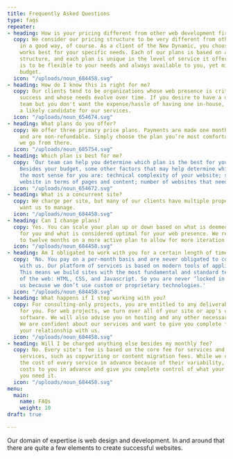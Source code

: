 ```yaml
---
title: Frequently Asked Questions
type: faqs
repeater:
- heading: How is your pricing different from other web development firms?
  copy: We consider our pricing structure to be very different from other firms –
    in a good way, of course. As a client of the New Dynamic, you choose a plan that
    works best for your specific needs. Each of our plans is based on a monthly fee
    structure, and each plan is unique in the level of service it offers. Our goal
    is to be flexible to your needs and always available to you, yet mindful of your
    budget.
  icon: "/uploads/noun_684458.svg"
- heading: How do I know this is right for me?
  copy: Our clients tend to be organizations whose web presence is critical to their
    success and whose needs evolve over time. If you desire to have a dedicated web
    team but you don't want the expense/hassle of having one in-house, then you are
    a likely candidate for our services.
  icon: "/uploads/noun_654674.svg"
- heading: What plans do you offer?
  copy: We offer three primary price plans. Payments are made one month in advance
    and are non-refundable. Simply choose the plan you’re most comfortable with, and
    we go from there.
  icon: "/uploads/noun_685754.svg"
- heading: Which plan is best for me?
  copy: 'Our team can help you determine which plan is the best for your organization.
    Besides your budget, some other factors that may help determine which plan makes
    the most sense for you are: technical complexity of your website; size of your
    website in terms of pages and content; number of websites that need to be managed.'
  icon: "/uploads/noun_654672.svg"
- heading: What is a concurrent site?
  copy: We charge per site, but many of our clients have multiple properties they
    want us to manage.
  icon: "/uploads/noun_684458.svg"
- heading: Can I change plans?
  copy: Yes. You can scale your plan up or down based on what is deemed manageable
    for you and what is considered optimal for your web presence. We recommend seven
    to twelve months on a more active plan to allow for more iteration and observation.
  icon: "/uploads/noun_684458.svg"
- heading: Am I obligated to work with you for a certain length of time?
  copy: 'No. You pay on a per-month basis and are never obligated to continue working
    with us. Our platform of services is based on modern tools of application development.
    This means we build sites with the most fundamental and standard technologies
    of the web: HTML, CSS, and Javascript. So you are never ‘locked in’ to work with
    us because we don’t use custom or proprietary technologies.'
  icon: "/uploads/noun_684458.svg"
- heading: What happens if I stop working with you?
  copy: For consulting-only projects, you are entitled to any deliverables we've created
    for you. For web projects, we turn over all of your site or app's content and
    software. We will also advise you on hosting and any other necessary services.
    We are confident about our services and want to give you complete freedom over
    your relationship with us.
  icon: "/uploads/noun_684458.svg"
- heading: Will I be charged anything else besides my monthly fee?
  copy: No. Every site's fee is based on the core fee for services and any add-on
    services, such as copywriting or content migration fees. While we can't publish
    the cost of every service in advance because of their variability, we quote those
    costs to you in advance and give you complete control of what your need, when
    you need it.
  icon: "/uploads/noun_684458.svg"
menu:
  main:
    name: FAQs
    weight: 10
draft: true

---
```

Our domain of expertise is web design and development. In and around that there are quite a few elements to create successful websites.
